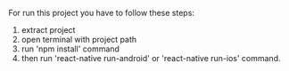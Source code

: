 For run this project you have to follow these steps:
1) extract project
2) open terminal with project path
3) run 'npm install' command
4) then run 'react-native run-android' or 'react-native run-ios' command.